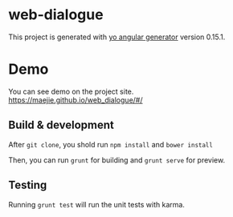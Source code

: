 # web-dialogue

This project is generated with [yo angular generator](https://github.com/yeoman/generator-angular)
version 0.15.1.

# Demo
You can see demo on the project site.
https://maejie.github.io/web_dialogue/#/


## Build & development
After `git clone`, you shold run `npm install` and `bower install`

Then, you can run `grunt` for building and `grunt serve` for preview.

## Testing

Running `grunt test` will run the unit tests with karma.
